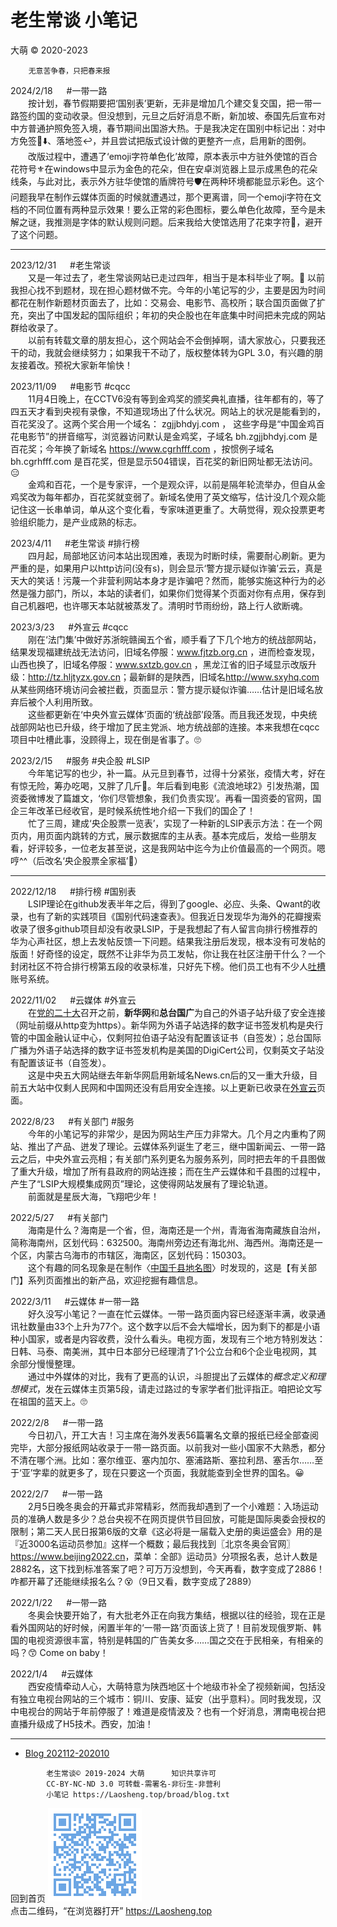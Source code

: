 老生常谈 小笔记
================
大萌 © 2020-2023

		无意苦争春，只把春来报

2024/2/18  　	#一带一路  
　　按计划，春节假期要把‘国别表’更新，无非是增加几个建交复交国，把一带一路签约国的变动收录。但没想到，元旦之后好消息不断，新加坡、泰国先后宣布对中方普通护照免签入境，春节期间出国游大热。于是我决定在国别中标记出：对中方免签🔄⬇️、落地签↩️，并且尝试把版式设计做的更整齐一点，启用新的图例。  
　　改版过程中，遭遇了‘emoji字符单色化’故障，原本表示中方驻外使馆的百合花符号⚜在windows中显示为金色的花朵，但在安卓浏览器上显示成黑色的花朵线条，与此对比，表示外方驻华使馆的盾牌符号🛡在两种环境都能显示彩色。这个问题我早在制作云媒体页面的时候就遭遇过，那个更离谱，同一个emoji字符在文档的不同位置有两种显示效果！要么正常的彩色图标，要么单色化故障，至今是未解之谜，我推测是字体的默认规则问题。后来我给大使馆选用了花束字符💐，避开了这个问题。

----

2023/12/31  　	#老生常谈  
　　又是一年过去了，老生常谈网站已走过四年，相当于是本科毕业了啊。🙂 以前我担心找不到题材，现在担心题材做不完。今年的小笔记写的少，主要是因为时间都花在制作新题材页面去了，比如：交易会、电影节、高校所；联合国页面做了扩充，突出了中国发起的国际组织；年初的央企股也在年底集中时间把未完成的网站群给收录了。  
　　以前有转载文章的朋友担心，这个网站会不会倒掉啊，请大家放心，只要我还干的动，我就会继续努力；如果我干不动了，版权整体转为GPL 3.0，有兴趣的朋友接着改。预祝大家新年愉快！


2023/11/09  　	#电影节	#cqcc  
　　11月4日晚上，在CCTV6没有等到金鸡奖的颁奖典礼直播，往年都有的，等了四五天才看到央视有录像，不知道现场出了什么状况。网站上的状况是能看到的，百花奖没了。这两个奖合用一个域名： zgjjbhdyj.com ， 这些字母是“中国金鸡百花电影节”的拼音缩写，浏览器访问默认是金鸡奖，子域名 bh.zgjjbhdyj.com 是百花奖；今年换了新域名 <https://www.cgrhfff.com> ，按惯例子域名 bh.cgrhfff.com 是百花奖，但是显示504错误，百花奖的新旧网址都无法访问。😑  
　　金鸡和百花，一个是专家评，一个是观众评，以前是隔年轮流举办，但自从金鸡奖改为每年都办，百花奖就变弱了。新域名使用了英文缩写，估计没几个观众能记住这一长串单词，单从这个变化看，专家味道更重了。大萌觉得，观众投票更考验组织能力，是产业成熟的标志。


2023/4/11  　	#老生常谈	#排行榜  
　　四月起，局部地区访问本站出现困难，表现为时断时续，需要耐心刷新。更为严重的是，如果用户以http访问(没有s)，则会显示‘警方提示疑似诈骗’云云，真是天大的笑话！污蔑一个非营利网站本身才是诈骗吧？然而，能够实施这种行为的必然是强力部门，所以，本站的读者们，如果你们觉得某个页面对你有点用，保存到自己机器吧，也许哪天本站就被蒸发了。清明时节雨纷纷，路上行人欲断魂。<!-- 网上行舟欲断魂；借问净土何处有，默然心中一盏灯。 -->


2023/3/23  　	#外宣云	#cqcc  
　　刚在‘法门集’中做好苏浙皖赣闽五个省，顺手看了下几个地方的统战部网站，结果发现福建统战无法访问，旧域名停服：www.fjtzb.org.cn ，进而检查发现，山西也换了，旧域名停服：www.sxtzb.gov.cn ，黑龙江省的旧子域显示改版升级：<http://tz.hljtyzx.gov.cn>；最新鲜的是陕西，旧域名<http://www.sxyhq.com>从某些网络环境访问会被拦截，页面显示：警方提示疑似诈骗……估计是旧域名放弃后被个人利用所致。  
　　这些都更新在‘中央外宣云媒体’页面的‘统战部’段落。而且我还发现，中央统战部网站也已升级，终于增加了民主党派、地方统战部的连接。本来我想在cqcc项目中吐槽此事，没顾得上，现在倒是省事了。🙄


2023/2/15  　	#服务 #央企股 #LSIP  
　　今年笔记写的也少，补一篇。从元旦到春节，过得十分紧张，疫情大考，好在有惊无险，筹办吃喝，又胖了几斤🤤。年后看到电影《流浪地球2》引发热潮，国资委微博发了篇雄文，‘你们尽管想象，我们负责实现’。再看一国资委的官网，国企三年改革已经收官，是时候系统性地介绍一下我们的国企了！  
　　忙了三周，建成‘央企股票一览表’，实现了一种新的LSIP表示方法：在一个网页内，用页面内跳转的方式，展示数据库的主从表。基本完成后，发给一些朋友看，好评较多，一位老友甚至说，这是我网站中迄今为止价值最高的一个网页。嗯哼^^（后改名‘央企股票全家福’🧧）

----

2022/12/18  　	#排行榜	#国别表  
　　LSIP理论在github发表半年之后，得到了google、必应、头条、Qwant的收录，也有了新的实践项目《国别代码速查表》。但我近日发现华为海外的花瓣搜索收录了很多github项目却没有收录LSIP，于是我想起了有人留言向排行榜推荐的华为心声社区，想上去发帖反馈一下问题。结果我注册后发现，根本没有可发帖的版面！好奇怪的设定，既然不让非华为员工发帖，你让我在社区注册干什么？一个封闭社区不符合排行榜第五段的收录标准，只好先下榜。他们员工也有不少人[吐槽](https://xinsheng.huawei.com/cn/index.php?app=forum&mod=List&class=461&cate=427)账号系统。


2022/11/02  　	#云媒体 #外宣云  
　　在[党的二十大](https://english.news.cn/special/cpc20/)召开之前，**新华网**和**总台国广**为自己的外语子站升级了安全连接（网址前缀从http变为https）。新华网为外语子站选择的数字证书签发机构是央行管的中国金融认证中心，仅剩阿拉伯语子站没有配置该证书（自签发）；总台国际广播为外语子站选择的数字证书签发机构是美国的DigiCert公司，仅剩英文子站没有配置该证书（自签发）。  
　　这是中央五大网站继去年新华网启用新域名News.cn后的又一重大升级，目前五大站中仅剩人民网和中国网还没有启用安全连接。以上更新已收录在[外宣云](../fly/waixuan.html)页面。


2022/8/23  　	#有关部门 #服务  
　　今年的小笔记写的非常少，是因为网站生产压力非常大。几个月之内重构了网站、推出了产品、迸发了理论。云媒体系列诞生了老三，继中国新闻云、一带一路云之后，中央外宣云亮相；有关部门系列更名为服务系列，同时把去年的千县图做了重大升级，增加了所有县政府的网站连接；而在生产云媒体和千县图的过程中，产生了“LSIP大规模集成网页”理论，这使得网站发展有了理论轨道。  
　　前面就是星辰大海，飞翔吧少年！


2022/5/27  　	#有关部门  
　　海南是什么？海南是一个省，但，海南还是一个州，青海省海南藏族自治州，简称海南州，区划代码：632500。海南州旁边还有海北州、海西州。海南还是一个区，内蒙古乌海市的市辖区，海南区，区划代码：150303。  
　　这个有趣的同名现象是在制作〈[中国千县地名图](../fuwu/qianxian)〉时发现的，这是【有关部门】系列页面推出的新产品，欢迎挖掘有趣信息。


2022/3/11  　	#云媒体 #一带一路  
　　好久没写小笔记？一直在忙云媒体。一带一路页面内容已经逐渐丰满，收录通讯社数量由33个上升为77个。这个数字以后不会大幅增长，因为剩下的都是小语种小国家，或者是内容收费，没什么看头。电视方面，发现有三个地方特别发达：日韩、马泰、南美洲，其中日本部分已经理清了1个公立台和6个企业电视网，其余部分慢慢整理。  
　　通过中外媒体的对比，我有了更高的认识，斗胆提出了云媒体的*概念定义和理想模式*，发在云媒体主页第5段，请走过路过的专家学者们批评指正。咱把论文写在祖国的蓝天上。🙄

2022/2/8  　	#一带一路  
　　今日初八，开工大吉！习主席在海外发表56篇署名文章的报纸已经全部查阅完毕，大部分报纸网站收录于一带一路页面。以前我对一些小国家不大熟悉，都分不清在哪个洲。比如：塞尔维亚、塞内加尔、塞浦路斯、塞拉利昂、塞舌尔……至于‘亚’字辈的就更多了，现在只要这一个页面，我就能查到全世界的国名。😀

2022/2/7  　	#一带一路  
　　2月5日晚冬奥会的开幕式非常精彩，然而我却遇到了一个小难题：入场运动员的准确人数是多少？总台央视不在网页提供节目回放，可能是国际奥委会授权的限制；第二天人民日报第6版的文章《这必将是一届载入史册的奥运盛会》用的是『近3000名运动员参加』这样一个概数；最后我找到〖北京冬奥会官网〗<https://www.beijing2022.cn>，菜单：全部》运动员》分项报名表，总计人数是2882名，这下找到标准答案了吧？可万万没想到，今天再看，数字变成了2886！咋都开幕了还能继续报名么？😵（9日又看，数字变成了2889）

2022/1/22  　	#一带一路  
　　冬奥会快要开始了，有大批老外正在向我方集结，根据以往的经验，现在正是看外国网站的好时候，闲置半年的‘一带一路’页面该上货了！目前发现俄罗斯、韩国的电视资源很丰富，特别是韩国的广告美女多……国之交在于民相亲，有相亲的吗？😙 Come on baby！

2022/1/4  　	#云媒体  
　　西安疫情牵动人心，大萌特意为陕西地区十个地级市补全了视频新闻，包括没有独立电视台网站的三个城市：铜川、安康、延安（出乎意料）。同时我发现，汉中电视台的网站于年前停服了！难道是疫情波及？也有一个好消息，渭南电视台把直播升级成了H5技术。西安，加油！

----

+	[Blog 202112-202010](blog-2021)

```
		老生常谈© 2019-2024 大萌  	知识共享许可
		CC-BY-NC-ND 3.0	可转载-需署名-非衍生-非营利
		小笔记	https://Laosheng.top/broad/blog.txt
```

回到首页
<a href=".." title="返回老生常谈首页"><img src="../indexQR-Blue.png" /></a>  
点击二维码，“在浏览器打开” https://Laosheng.top
